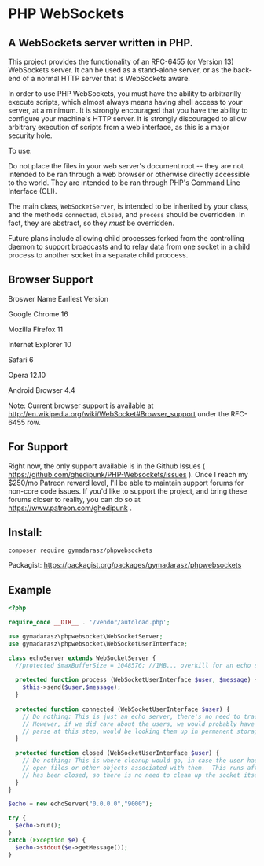 PHP WebSockets
==============

A WebSockets server written in PHP.
-----------------------------------

This project provides the functionality of an RFC-6455 (or Version 13) WebSockets server.  It can be used as a stand-alone server, or as the back-end of a normal HTTP server that is WebSockets aware.

In order to use PHP WebSockets, you must have the ability to arbitrarilly execute scripts, which almost always means having shell access to your server, at a minimum.  It is strongly encouraged that you have the ability to configure your machine's HTTP server.  It is strongly discouraged to allow arbitrary execution of scripts from a web interface, as this is a major security hole.

To use:

Do not place the files in your web server's document root -- they are not intended to be ran through a web browser or otherwise directly accessible to the world.  They are intended to be ran through PHP's Command Line Interface (CLI).

The main class, `WebSocketServer`, is intended to be inherited by your class, and the methods `connected`, `closed`, and `process` should be overridden.  In fact, they are abstract, so they _must_ be overridden.

Future plans include allowing child processes forked from the controlling daemon to support broadcasts and to relay data from one socket in a child process to another socket in a separate child proccess.

Browser Support
---------------

Broswer Name        Earliest Version

Google Chrome       16

Mozilla Firefox     11

Internet Explorer   10

Safari              6

Opera               12.10

Android Browser     4.4

Note: Current browser support is available at http://en.wikipedia.org/wiki/WebSocket#Browser_support under the RFC-6455 row.

For Support
-----------

Right now, the only support available is in the Github Issues ( https://github.com/ghedipunk/PHP-Websockets/issues ).  Once I reach my $250/mo Patreon reward level, I'll be able to maintain support forums for non-core code issues.  If you'd like to support the project, and bring these forums closer to reality, you can do so at https://www.patreon.com/ghedipunk .

Install:
--------
`composer require gymadarasz/phpwebsockets`

Packagist: 
https://packagist.org/packages/gymadarasz/phpwebsockets

Example
-------
```php
<?php

require_once __DIR__ . '/vendor/autoload.php';

use gymadarasz\phpwebsocket\WebSocketServer;
use gymadarasz\phpwebsocket\WebSocketUserInterface;

class echoServer extends WebSocketServer {
  //protected $maxBufferSize = 1048576; //1MB... overkill for an echo server, but potentially plausible for other applications.
  
  protected function process (WebSocketUserInterface $user, $message) {
    $this->send($user,$message);
  }
  
  protected function connected (WebSocketUserInterface $user) {
    // Do nothing: This is just an echo server, there's no need to track the user.
    // However, if we did care about the users, we would probably have a cookie to
    // parse at this step, would be looking them up in permanent storage, etc.
  }
  
  protected function closed (WebSocketUserInterface $user) {
    // Do nothing: This is where cleanup would go, in case the user had any sort of
    // open files or other objects associated with them.  This runs after the socket 
    // has been closed, so there is no need to clean up the socket itself here.
  }
}

$echo = new echoServer("0.0.0.0","9000");

try {
  $echo->run();
}
catch (Exception $e) {
  $echo->stdout($e->getMessage());
}

```
